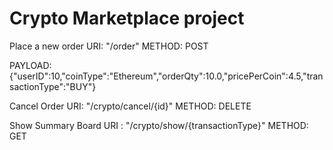 # Crypto Marketplace project

Place a new order
URI: "/order"
METHOD: POST

PAYLOAD: {"userID":10,"coinType":"Ethereum","orderQty":10.0,"pricePerCoin":4.5,"transactionType":"BUY"}

Cancel Order
URI: "/crypto/cancel/{id}"
METHOD: DELETE


Show Summary Board
URI : "/crypto/show/{transactionType}"
METHOD: GET

